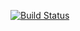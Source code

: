 [![Build Status](https://travis-ci.org/utwyko/cinevilleagendabackend.svg?branch=master)](https://travis-ci.org/utwyko/cinevilleagendabackend)